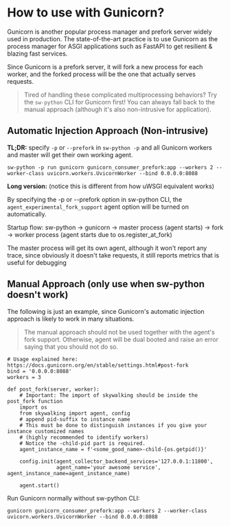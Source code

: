 # How to use with Gunicorn?

Gunicorn is another popular process manager and prefork server widely used in production. 
The state-of-the-art practice is to use Gunicorn as the process manager for ASGI applications such as FastAPI to get resilient & blazing fast services.

Since Gunicorn is a prefork server, it will fork a new process for each worker, and the forked process will be the one that actually
serves requests.

> Tired of handling these complicated multiprocessing behaviors? 
> Try the `sw-python` CLI for Gunicorn first! 
> You can always fall back to the manual approach (although it's also non-intrusive for application).

## Automatic Injection Approach (Non-intrusive)

**TL;DR:** specify `-p` or `--prefork` in `sw-python -p` and all Gunicorn workers and master will get their own working agent.

```shell
sw-python -p run gunicorn gunicorn_consumer_prefork:app --workers 2 --worker-class uvicorn.workers.UvicornWorker --bind 0.0.0.0:8088
```


**Long version:** (notice this is different from how uWSGI equivalent works)

By specifying the -p or --prefork option in sw-python CLI, the `agent_experimental_fork_support` agent option will be turned on automatically. 

Startup flow:
sw-python -> gunicorn -> master process (agent starts) -> fork -> worker process (agent starts due to os.register_at_fork)

The master process will get its own agent, although it won't report any trace, since obviously it doesn't take requests, 
it still reports metrics that is useful for debugging


## Manual Approach (only use when sw-python doesn't work)

The following is just an example, since Gunicorn's automatic injection approach is likely to work in many situations.

> The manual approach should not be used together with the agent's fork support. Otherwise, agent will be dual booted and 
> raise an error saying that you should not do so.

```Python-
# Usage explained here: https://docs.gunicorn.org/en/stable/settings.html#post-fork
bind = '0.0.0.0:8088'
workers = 3

def post_fork(server, worker):
    # Important: The import of skywalking should be inside the post_fork function
    import os
    from skywalking import agent, config
    # append pid-suffix to instance name
    # This must be done to distinguish instances if you give your instance customized names 
    # (highly recommended to identify workers)
    # Notice the -child-pid part is required.
    agent_instance_name = f'<some_good_name>-child-{os.getpid()}'

    config.init(agent_collector_backend_services='127.0.0.1:11800', 
                agent_name='your awesome service', agent_instance_name=agent_instance_name)

    agent.start()
```

Run Gunicorn normally without sw-python CLI:

```shell
gunicorn gunicorn_consumer_prefork:app --workers 2 --worker-class uvicorn.workers.UvicornWorker --bind 0.0.0.0:8088
```